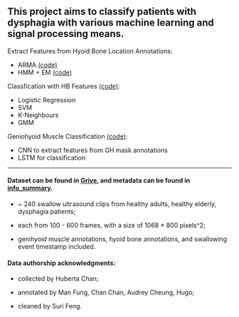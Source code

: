 ## This project aims to classify patients with dysphagia with various machine learning and signal processing means.

Extract Features from Hyoid Bone Location Annotations:
- ARMA [(code)](arima_alternative.py)
- HMM + EM [(code)](Read_in_Data.m)

Classfication with HB Features [(code)](arima_alternative.py):
- Logistic Regression 
- SVM
- K-Neighbours 
- GMM

Geniohyoid Muscle Classification [(code)](DL_classification/):
- CNN to extract features from GH mask annotations 
- LSTM for classification 

---

#### Dataset can be found in [Grive](https://drive.google.com/drive/folders/1H-SQDsl4pZmKeGOX7-jT6g7k0b6zq0jY?usp=sharing), and metadata can be found in [info_summary](info_summary/).

- ~ 240 swallow ultrasound clips from healthy adults, healthy elderly, dysphagia patients;

- each from 100 - 600 frames, with a size of 1068 \* 800 pixels^2;

- genihyoid muscle annotations, hyoid bone annotations, and swallowing event timestamp included.

#### Data authorship acknowledgments:

- collected by Huberta Chan;

- annotated by Man Fung, Chan Chan, Audrey Cheung, Hugo;

- cleaned by Suri Feng.
